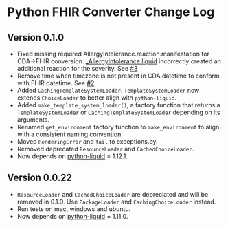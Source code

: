 # Python FHIR Converter Change Log

## Version 0.1.0
- Fixed missing required AllergyIntolerance.reaction.manifestation for CDA->FHIR conversion. [_AllergyIntolerance.liquid](https://github.com/chaseastewart/fhir-converter/blob/69ca8f81cade9a480e624e09bfa3c4aa1663a2bf/fhir_converter/templates/ccda/Resource/_AllergyIntolerance.liquid#L23) incorrectly created an additional reaction for the severity. See [#3](https://github.com/chaseastewart/fhir-converter/issues/3)
- Remove time when timezone is not present in CDA datetime to conform with FHIR datetime.  See [#2](https://github.com/chaseastewart/fhir-converter/issues/2)
- Added `CachingTemplateSystemLoader`. `TemplateSystemLoader` now extends `ChoiceLoader` to better align with `python-liquid`.
- Added `make_template_system_loader()`, a factory function that returns a `TemplateSystemLoader` or `CachingTemplateSystemLoader` depending on its arguments.
- Renamed `get_environment` factory function to `make_environment` to align with a consistent naming convention.
- Moved `RenderingError` and `fail` to exceptions.py.
- Removed deprecated `ResourceLoader` and `CachedChoiceLoader`. 
- Now depends on [python-liquid](https://pypi.org/project/python-liquid/) = 1.12.1.

## Version 0.0.22
- `ResourceLoader` and `CachedChoiceLoader` are depreciated and will be removed in 0.1.0. Use `PackageLoader` and `CachingChoiceLoader` instead.
- Run tests on mac, windows and ubuntu.
- Now depends on [python-liquid](https://pypi.org/project/python-liquid/) = 1.11.0.